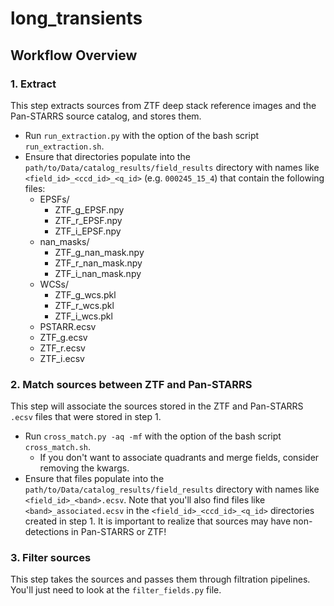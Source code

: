 # long_transients

## Workflow Overview
### 1. Extract
This step extracts sources from ZTF deep stack reference images and the Pan-STARRS source catalog, and stores them.
- Run `run_extraction.py` with the option of the bash script `run_extraction.sh`.
- Ensure that directories populate into the `path/to/Data/catalog_results/field_results` directory with names like `<field_id>_<ccd_id>_<q_id>` (e.g. `000245_15_4`) that contain the following files:
    - EPSFs/
        - ZTF_g_EPSF.npy
        - ZTF_r_EPSF.npy
        - ZTF_i_EPSF.npy
    - nan_masks/
        - ZTF_g_nan_mask.npy
        - ZTF_r_nan_mask.npy
        - ZTF_i_nan_mask.npy 
    - WCSs/
        - ZTF_g_wcs.pkl
        - ZTF_r_wcs.pkl
        - ZTF_i_wcs.pkl
    - PSTARR.ecsv
    - ZTF_g.ecsv  
    - ZTF_r.ecsv
    - ZTF_i.ecsv


### 2. Match sources between ZTF and Pan-STARRS
This step will associate the sources stored in the ZTF and Pan-STARRS `.ecsv` files that were stored in step 1.
- Run `cross_match.py -aq -mf` with the option of the bash script `cross_match.sh`.
    - If you don't want to associate quadrants and merge fields, consider removing the kwargs.
- Ensure that files populate into the `path/to/Data/catalog_results/field_results` directory with names like `<field_id>_<band>.ecsv`. Note that you'll also find files like `<band>_associated.ecsv` in the `<field_id>_<ccd_id>_<q_id>` directories created in step 1.
It is important to realize that sources may have non-detections in Pan-STARRS or ZTF!

### 3. Filter sources
This step takes the sources and passes them through filtration pipelines. You'll just need to look at the `filter_fields.py` file.
